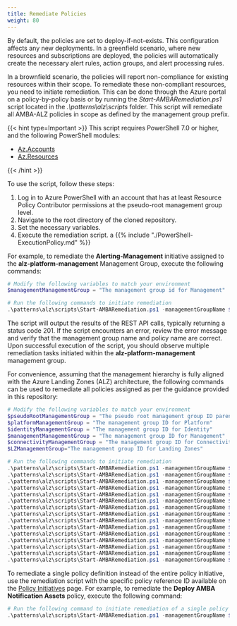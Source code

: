 ```yaml
---
title: Remediate Policies
weight: 80
---
```


By default, the policies are set to deploy-if-not-exists. This configuration affects any new deployments. In a greenfield scenario, where new resources and subscriptions are deployed, the policies will automatically create the necessary alert rules, action groups, and alert processing rules.

In a brownfield scenario, the policies will report non-compliance for existing resources within their scope. To remediate these non-compliant resources, you need to initiate remediation. This can be done through the Azure portal on a policy-by-policy basis or by running the *Start-AMBARemediation.ps1* script located in the *.\patterns\alz\scripts* folder. This script will remediate all AMBA-ALZ policies in scope as defined by the management group prefix.

{{< hint type=Important >}}
This script requires PowerShell 7.0 or higher, and the following PowerShell modules:

- [Az.Accounts](https://www.powershellgallery.com/packages/Az.Accounts)
- [Az.Resources](https://www.powershellgallery.com/packages/Az.Resources)

{{< /hint >}}

To use the script, follow these steps:

1. Log in to Azure PowerShell with an account that has at least Resource Policy Contributor permissions at the pseudo-root management group level.
2. Navigate to the root directory of the cloned repository.
3. Set the necessary variables.
4. Execute the remediation script.
a
  {{% include "./PowerShell-ExecutionPolicy.md" %}}

For example, to remediate the **Alerting-Management** initiative assigned to the **alz-platform-management** Management Group, execute the following commands:

```powershell
# Modify the following variables to match your environment
$managementManagementGroup = "The management group id for Management"
```

```powershell
# Run the following commands to initiate remediation
.\patterns\alz\scripts\Start-AMBARemediation.ps1 -managementGroupName $managementManagementGroup -policyName Alerting-Management
```

The script will output the results of the REST API calls, typically returning a status code 201. If the script encounters an error, review the error message and verify that the management group name and policy name are correct. Upon successful execution of the script, you should observe multiple remediation tasks initiated within the **alz-platform-management** management group.

For convenience, assuming that the management hierarchy is fully aligned with the Azure Landing Zones (ALZ) architecture, the following commands can be used to remediate all policies assigned as per the guidance provided in this repository:

```powershell
# Modify the following variables to match your environment
$pseudoRootManagementGroup = "The pseudo root management group ID parenting the identity, management and connectivity management groups"
$platformManagementGroup = "The management group ID for Platform"
$identityManagementGroup = "The management group ID for Identity"
$managementManagementGroup = "The management group ID for Management"
$connectivityManagementGroup = "The management group ID for Connectivity"
$LZManagementGroup="The management group ID for Landing Zones"
```

```powershell
# Run the following commands to initiate remediation
.\patterns\alz\scripts\Start-AMBARemediation.ps1 -managementGroupName $pseudoRootManagementGroup -policyName Notification-Assets
.\patterns\alz\scripts\Start-AMBARemediation.ps1 -managementGroupName $pseudoRootManagementGroup -policyName Alerting-ServiceHealth
.\patterns\alz\scripts\Start-AMBARemediation.ps1 -managementGroupName $platformManagementGroup -policyName Alerting-HybridVM
.\patterns\alz\scripts\Start-AMBARemediation.ps1 -managementGroupName $platformManagementGroup -policyName Alerting-VM
.\patterns\alz\scripts\Start-AMBARemediation.ps1 -managementGroupName $connectivityManagementGroup -policyName Alerting-Connectivity
.\patterns\alz\scripts\Start-AMBARemediation.ps1 -managementGroupName $identityManagementGroup -policyName Alerting-Identity
.\patterns\alz\scripts\Start-AMBARemediation.ps1 -managementGroupName $managementManagementGroup -policyName Alerting-Management
.\patterns\alz\scripts\Start-AMBARemediation.ps1 -managementGroupName $LZManagementGroup -policyName Alerting-KeyManagement
.\patterns\alz\scripts\Start-AMBARemediation.ps1 -managementGroupName $LZManagementGroup -policyName Alerting-LoadBalancing
.\patterns\alz\scripts\Start-AMBARemediation.ps1 -managementGroupName $LZManagementGroup -policyName Alerting-NetworkChanges
.\patterns\alz\scripts\Start-AMBARemediation.ps1 -managementGroupName $LZManagementGroup -policyName Alerting-RecoveryServices
.\patterns\alz\scripts\Start-AMBARemediation.ps1 -managementGroupName $LZManagementGroup -policyName Alerting-Storage
.\patterns\alz\scripts\Start-AMBARemediation.ps1 -managementGroupName $LZManagementGroup -policyName Alerting-HybridVM
.\patterns\alz\scripts\Start-AMBARemediation.ps1 -managementGroupName $LZManagementGroup -policyName Alerting-VM
.\patterns\alz\scripts\Start-AMBARemediation.ps1 -managementGroupName $LZManagementGroup -policyName Alerting-Web
```

To remediate a single policy definition instead of the entire policy initiative, use the remediation script with the specific policy reference ID available on the [Policy Initiatives](../../../Getting-started/Policy-Initiatives) page. For example, to remediate the **Deploy AMBA Notification Assets** policy, execute the following command:

```powershell
# Run the following command to initiate remediation of a single policy definition
.\patterns\alz\scripts\Start-AMBARemediation.ps1 -managementGroupName $pseudoRootManagementGroup -policyName ALZ_AlertProcessing_Rule
```
